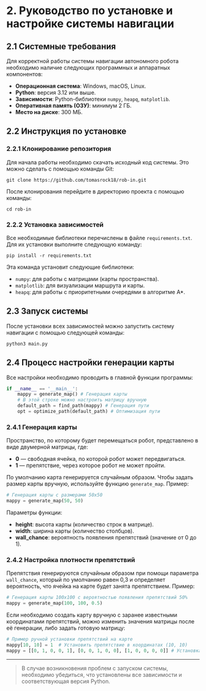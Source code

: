 # 2. Руководство по установке и настройке системы навигации

## 2.1 Системные требования

Для корректной работы системы навигации автономного робота необходимо наличие следующих программных и аппаратных компонентов:

- **Операционная система**: Windows, macOS, Linux.
- **Python**: версия 3.12 или выше.
- **Зависимости**: Python-библиотеки `numpy`, `heapq`, `matplotlib`.
- **Оперативная память (ОЗУ)**: минимум 2 ГБ.
- **Место на диске**: 300 МБ.

## 2.2 Инструкция по установке

### 2.2.1 Клонирование репозитория

Для начала работы необходимо скачать исходный код системы. Это можно сделать с помощью команды Git:

```shell
git clone https://github.com/tomasrock18/rob-in.git
```

После клонирования перейдите в директорию проекта с помощью команды:

```shell
cd rob-in
```

### 2.2.2 Установка зависимостей

Все необходимые библиотеки перечислены в файле `requirements.txt`. Для их установки выполните следующую команду:

```shell
pip install -r requirements.txt
```

Эта команда установит следующие библиотеки:
- `numpy`: для работы с матрицами (карты пространства).
- `matplotlib`: для визуализации маршрута и карты.
- `heapq`: для работы с приоритетными очередями в алгоритме A*.

## 2.3 Запуск системы

После установки всех зависимостей можно запустить систему навигации с помощью следующей команды:

```shell
python3 main.py
```

## 2.4 Процесс настройки генерации карты

Все настройки необходимо проводить в главной функции программы:

```python
if __name__ == '__main__':
    mappy = generate_map() # Генерация карты
    # В этой строке можно настроить матрицу вручную
    default_path = find_path(mappy) # Генерация пути
    opt = optimize_path(default_path) # Оптимизация пути
```

### 2.4.1 Генерация карты

Пространство, по которому будет перемещаться робот, представлено в виде двумерной матрицы, где:
- **0** — свободная ячейка, по которой робот может передвигаться.
- **1** — препятствие, через которое робот не может пройти.

По умолчанию карта генерируется случайным образом. Чтобы задать размер карты вручную, используйте функцию `generate_map`. Пример:

```python
# Генерация карты с размерами 50x50
mappy = generate_map(50, 50)
```

Параметры функции:
- **height**: высота карты (количество строк в матрице).
- **width**: ширина карты (количество столбцов).
- **wall_chance**: вероятность появления препятствий (значение от 0 до 1).

### 2.4.2 Настройка плотности препятствий

Препятствия генерируются случайным образом при помощи параметра `wall_chance`, который по умолчанию равен 0,3 и определяет вероятность, что ячейка на карте будет занята препятствием. Пример:

```python
# Генерация карты 100x100 с вероятностью появления препятствий 50%
mappy = generate_map(100, 100, 0.5)
```

Если необходимо создать карту вручную с заранее известными координатами препятствий, можно изменить значения матрицы после её генерации, либо задать готовую матрицу:

```python
# Пример ручной установки препятствий на карте
mappy[10, 10] = 1  # Установить препятствие в координатах (10, 10)
mappy = [[0, 1, 0, 0, 1], [0, 0, 1, 0, 0], [1, 0, 0, 0, 0]] # Установка готовой матрицы в массив перед дальнейшей обработкой
```

---

> В случае возникновения проблем с запуском системы, необходимо убедиться, что установлены все зависимости и соответствующая версия Python.
